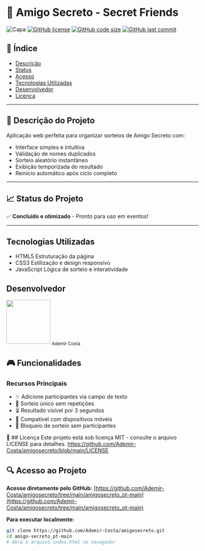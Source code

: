 # 🎅 Amigo Secreto - Secret Friends

![Capa](https://raw.githubusercontent.com/Ademir-Costa/amigosecreto.git/assets/amigo-secreto.png)
[![GitHub license](https://img.shields.io/github/license/Ademir-Costa/amigosecreto.git)](https://github.com/Ademir-Costa/amigosecreto/blob/main/LICENSE)
[![GitHub code size](https://img.shields.io/github/languages/code-size/Ademir-Costa/amigosecreto)](https://github.com/Ademir-Costa/amigosecreto/tree/main/amigosecreto_pt-main)
[![GitHub last commit](https://img.shields.io/github/last-commit/Ademir-Costa/amigosecreto)](https://github.com/Ademir-Costa/amigosecreto/commits/main)

## 📑 Índice
- [Descrição](#-descrição-do-projeto)
- [Status](#-status-do-projeto)
- [Acesso](#-acesso-ao-projeto)
- [Tecnologias Utilizadas](#-Tecnologias-Utilizadas)
- [Desenvolvedor](#-Desenvolvedora)
- [Licença](#-licença)

---

## 🚀 Descrição do Projeto
Aplicação web perfeita para organizar sorteios de Amigo Secreto com:
- Interface simples e intuitiva
- Validação de nomes duplicados
- Sorteio aleatório instantâneo
- Exibição temporizada do resultado
- Reinício automático após ciclo completo

---

## 📈 Status do Projeto
✅ **Concluído e otimizado** - Pronto para uso em eventos!

---
## Tecnologias Utilizadas

- HTML5	Estruturação da página
- CSS3	Estilização e design responsivo
- JavaScript	Lógica de sorteio e interatividade

## Desenvolvedor
<img src="https://github.com/Ademir-Costa.png" width=115>
<sub>Ademir Costa</sub>

## 🎮 Funcionalidades

### Recursos Principais
- ✨ Adicione participantes via campo de texto
- 🎲 Sorteio único sem repetições
- ⏳ Resultado visível por 3 segundos
- 📱 Compatível com dispositivos móveis
- 🚫 Bloqueio de sorteio sem participantes

📜 ## Licença
Este projeto está sob licença MIT - consulte o arquivo LICENSE para detalhes.
https://github.com/Ademir-Costa/amigosecreto/blob/main/LICENSE


## 🔍 Acesso ao Projeto
**Acesse diretamente pelo GitHub:**
[https://github.com/Ademir-Costa/amigosecreto/tree/main/amigosecreto_pt-main](https://github.com/Ademir-Costa/amigosecreto/tree/main/amigosecreto_pt-main)

**Para executar localmente:**
```bash
git clone https://github.com/Ademir-Costa/amigosecreto.git
cd amigo-secreto_pt-main
# Abra o arquivo index.html no navegador
